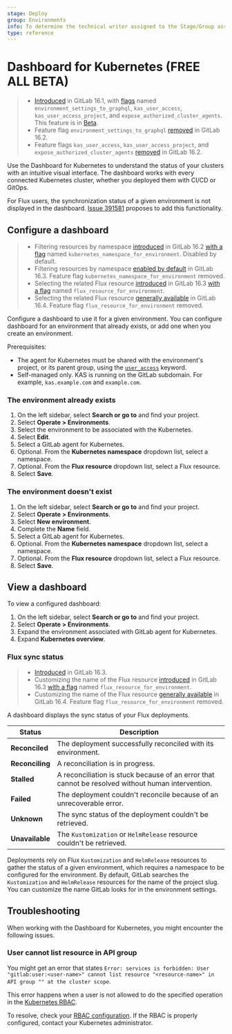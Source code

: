 ```yaml
---
stage: Deploy
group: Environments
info: To determine the technical writer assigned to the Stage/Group associated with this page, see https://about.gitlab.com/handbook/product/ux/technical-writing/#assignments
type: reference
---
```


# Dashboard for Kubernetes **(FREE ALL BETA)**

> - [Introduced](https://gitlab.com/gitlab-org/gitlab/-/issues/390769) in GitLab 16.1, with [flags](../../administration/feature_flags.md) named `environment_settings_to_graphql`, `kas_user_access`, `kas_user_access_project`, and `expose_authorized_cluster_agents`. This feature is in [Beta](../../policy/experiment-beta-support.md#beta).
> - Feature flag `environment_settings_to_graphql` [removed](https://gitlab.com/gitlab-org/gitlab/-/merge_requests/124177) in GitLab 16.2.
> - Feature flags `kas_user_access`, `kas_user_access_project`, and `expose_authorized_cluster_agents` [removed](https://gitlab.com/gitlab-org/gitlab/-/merge_requests/125835) in GitLab 16.2.

Use the Dashboard for Kubernetes to understand the status of your clusters with an intuitive visual interface.
The dashboard works with every connected Kubernetes cluster, whether you deployed them
with CI/CD or GitOps.

For Flux users, the synchronization status of a given environment is not displayed in the dashboard.
[Issue 391581](https://gitlab.com/gitlab-org/gitlab/-/issues/391581) proposes to add this functionality.

## Configure a dashboard

> - Filtering resources by namespace [introduced](https://gitlab.com/gitlab-org/gitlab/-/issues/403618) in GitLab 16.2 [with a flag](../../administration/feature_flags.md) named `kubernetes_namespace_for_environment`. Disabled by default.
> - Filtering resources by namespace [enabled by default](https://gitlab.com/gitlab-org/gitlab/-/merge_requests/127043) in GitLab 16.3. Feature flag `kubernetes_namespace_for_environment` removed.
> - Selecting the related Flux resource [introduced](https://gitlab.com/gitlab-org/gitlab/-/merge_requests/128857) in GitLab 16.3 [with a flag](../../administration/feature_flags.md) named `flux_resource_for_environment`.
> - Selecting the related Flux resource [generally available](https://gitlab.com/gitlab-org/gitlab/-/merge_requests/130648) in GitLab 16.4. Feature flag `flux_resource_for_environment` removed.

Configure a dashboard to use it for a given environment.
You can configure dashboard for an environment that already exists, or
add one when you create an environment.

Prerequisites:

- The agent for Kubernetes must be shared with the environment's project, or its parent group, using the [`user_access`](../../user/clusters/agent/user_access.md) keyword.
- Self-managed only. KAS is running on the GitLab subdomain. For example, `kas.example.com` and `example.com`.

### The environment already exists

1. On the left sidebar, select **Search or go to** and find your project.
1. Select **Operate > Environments**.
1. Select the environment to be associated with the Kubernetes.
1. Select **Edit**.
1. Select a GitLab agent for Kubernetes.
1. Optional. From the **Kubernetes namespace** dropdown list, select a namespace.
1. Optional. From the **Flux resource** dropdown list, select a Flux resource.
1. Select **Save**.

### The environment doesn't exist

1. On the left sidebar, select **Search or go to** and find your project.
1. Select **Operate > Environments**.
1. Select **New environment**.
1. Complete the **Name** field.
1. Select a GitLab agent for Kubernetes.
1. Optional. From the **Kubernetes namespace** dropdown list, select a namespace.
1. Optional. From the **Flux resource** dropdown list, select a Flux resource.
1. Select **Save**.

## View a dashboard

To view a configured dashboard:

1. On the left sidebar, select **Search or go to** and find your project.
1. Select **Operate > Environments**.
1. Expand the environment associated with GitLab agent for Kubernetes.
1. Expand **Kubernetes overview**.

### Flux sync status

> - [Introduced](https://gitlab.com/gitlab-org/gitlab/-/issues/391581) in GitLab 16.3.
> - Customizing the name of the Flux resource [introduced](https://gitlab.com/gitlab-org/gitlab/-/merge_requests/128857) in GitLab 16.3 [with a flag](../../administration/feature_flags.md) named `flux_resource_for_environment`.
> - Customizing the name of the Flux resource [generally available](https://gitlab.com/gitlab-org/gitlab/-/merge_requests/130648) in GitLab 16.4. Feature flag `flux_resource_for_environment` removed.

A dashboard displays the sync status of your Flux deployments.

| Status | Description |
|---------|-------------|
| **Reconciled** | The deployment successfully reconciled with its environment. |
| **Reconciling** | A reconciliation is in progress. |
| **Stalled** | A reconciliation is stuck because of an error that cannot be resolved without human intervention. |
| **Failed** | The deployment couldn't reconcile because of an unrecoverable error. |
| **Unknown** | The sync status of the deployment couldn't be retrieved. |
| **Unavailable** | The `Kustomization` or `HelmRelease` resource couldn't be retrieved. |

Deployments rely on Flux `Kustomization` and `HelmRelease` resources to gather
the status of a given environment, which requires a namespace to be configured for the environment.
By default, GitLab searches the `Kustomization` and `HelmRelease` resources for the name of the project slug.
You can customize the name GitLab looks for in the environment settings.

## Troubleshooting

When working with the Dashboard for Kubernetes, you might encounter the following issues.

### User cannot list resource in API group

You might get an error that states `Error: services is forbidden: User "gitlab:user:<user-name>" cannot list resource "<resource-name>" in API group "" at the cluster scope`.

This error happens when a user is not allowed to do the specified operation in the [Kubernetes RBAC](https://kubernetes.io/docs/reference/access-authn-authz/rbac/).

To resolve, check your [RBAC configuration](../../user/clusters/agent/user_access.md#configure-kubernetes-access). If the RBAC is properly configured, contact your Kubernetes administrator.
